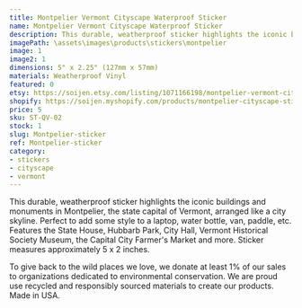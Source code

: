 ```yaml
---
title: Montpelier Vermont Cityscape Waterproof Sticker
name: Montpelier Vermont Cityscape Waterproof Sticker
description: This durable, weatherproof sticker highlights the iconic buildings and monuments in Montpelier, the state capital of Vermont, arranged like a city skyline. Perfect to add some style to a laptop, water bottle, van, paddle, etc. Features the State House, Hubbarb Park, City Hall, Vermont Historical Society Museum, the Capital City Farmer's Market and more. Sticker measures approximately 5 x 2 inches. Made in USA.
imagePath: \assets\images\products\stickers\montpelier
image: 1
image2: 1
dimensions: 5" x 2.25" (127mm x 57mm)
materials: Weatherproof Vinyl
featured: 0
etsy: https://soijen.etsy.com/listing/1071166198/montpelier-vermont-cityscape-sticker?utm_source=Copy&utm_medium=ListingManager&utm_campaign=Share&utm_term=so.lmsm&share_time=1695261017442
shopify: https://soijen.myshopify.com/products/montpelier-cityscape-sticker
price: 5
sku: ST-QV-02
stock: 1
slug: Montpelier-sticker
ref: Montpelier-sticker
category:
- stickers
- cityscape
- vermont
---
```

This durable, weatherproof sticker highlights the iconic buildings and monuments in Montpelier, the state capital of Vermont, arranged like a city skyline. Perfect to add some style to a laptop, water bottle, van, paddle, etc. Features the State House, Hubbarb Park, City Hall, Vermont Historical Society Museum, the Capital City Farmer's Market and more. Sticker measures approximately 5 x 2 inches.

To give back to the wild places we love, we donate at least 1% of our sales to organizations dedicated to environmental conservation. We are proud use recycled and responsibly sourced materials to create our products. Made in USA.